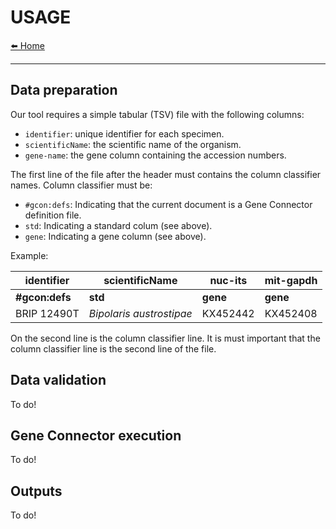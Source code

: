 # USAGE

[⬅️ Home](../README.md)
___

## Data preparation

Our tool requires a simple tabular (TSV) file with the following columns:

- `identifier`: unique identifier for each specimen.
- `scientificName`: the scientific name of the organism.
- `gene-name`: the gene column containing the accession numbers.

The first line of the file after the header must contains the column classifier names. Column classifier must be:

- `#gcon:defs`: Indicating that the current document is a Gene Connector definition file.
- `std`: Indicating a standard colum (see above).
- `gene`: Indicating a gene column (see above).

Example:

| identifier     | scientificName         | nuc-its     | mit-gapdh |
| -------------- | ---------------------- | ----------- | --------- |
| **#gcon:defs** | **std**                | **gene**    | **gene**  |
| BRIP 12490T    | *Bipolaris austrostipae* | KX452442  | KX452408  |

On the second line is the column classifier line. It is must important that the column classifier line is the second line of the file.

## Data validation

To do!

## Gene Connector execution

To do!

## Outputs

To do!
